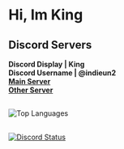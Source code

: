 # Hi, Im King
  
## Discord Servers  
**Discord Display | King**  
**Discord Username | @indieun2**  
[**Main Server**](https://discord.gg/bwVryfn8XP)  
[**Other Server**](https://discord.gg/skNbN4PU8Z)  

##  
![Top Languages](https://github-readme-stats.vercel.app/api/top-langs/?username=altf4brocmon&layout=compact&theme=radical)
##  
[![Discord Status](https://img.shields.io/endpoint?url=https://lanyard.cnrad.dev/api/1265476952639148218&logo=discord&logoColor=white&style=for-the-badge)](https://discord.com/users/1265476952639148218)
